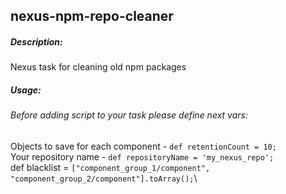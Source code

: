 ## nexus-npm-repo-cleaner

##### Description:

Nexus task for cleaning old npm packages

##### Usage:

###### Before adding script to your task please define next vars:
  Objects to save for each component - ```def retentionCount = 10;```\
  Your repository name - ```def repositoryName = 'my_nexus_repo';```\
  def blacklist = ```["component_group_1/component", "component_group_2/component"].toArray();```\
